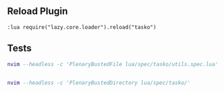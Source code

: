 ## Reload Plugin
```
:lua require("lazy.core.loader").reload("tasko")
```

## Tests

```lua
nvim --headless -c 'PlenaryBustedFile lua/spec/tasko/utils.spec.lua'
```

```lua

nvim --headless -c 'PlenaryBustedDirectory lua/spec/tasko/'
```
